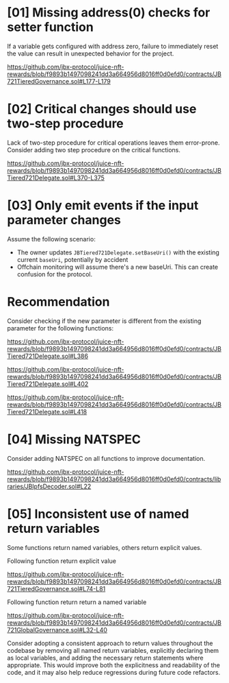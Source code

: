 # [01] Missing address(0) checks for setter function

If a variable gets configured with address zero, failure to immediately reset the value can result in unexpected behavior for the project.

https://github.com/jbx-protocol/juice-nft-rewards/blob/f9893b1497098241dd3a664956d8016ff0d0efd0/contracts/JB721TieredGovernance.sol#L177-L179

# [02] Critical changes should use two-step procedure

Lack of two-step procedure for critical operations leaves them error-prone. Consider adding two step procedure on the critical functions.

https://github.com/jbx-protocol/juice-nft-rewards/blob/f9893b1497098241dd3a664956d8016ff0d0efd0/contracts/JBTiered721Delegate.sol#L370-L375

# [03] Only emit events if the input parameter changes

Assume the following scenario:

- The owner updates `JBTiered721Delegate.setBaseUri()` with the existing current `baseUri`, potentially by accident
- Offchain monitoring will assume there's a new baseUri. This can create confusion for the protocol.

# Recommendation

Consider checking if the new parameter is different from the existing parameter for the following functions:

https://github.com/jbx-protocol/juice-nft-rewards/blob/f9893b1497098241dd3a664956d8016ff0d0efd0/contracts/JBTiered721Delegate.sol#L386

https://github.com/jbx-protocol/juice-nft-rewards/blob/f9893b1497098241dd3a664956d8016ff0d0efd0/contracts/JBTiered721Delegate.sol#L402

https://github.com/jbx-protocol/juice-nft-rewards/blob/f9893b1497098241dd3a664956d8016ff0d0efd0/contracts/JBTiered721Delegate.sol#L418

# [04] Missing NATSPEC

Consider adding NATSPEC on all functions to improve documentation.

https://github.com/jbx-protocol/juice-nft-rewards/blob/f9893b1497098241dd3a664956d8016ff0d0efd0/contracts/libraries/JBIpfsDecoder.sol#L22

# [05] Inconsistent use of named return variables

Some functions return named variables, others return explicit values.

Following function return explicit value

https://github.com/jbx-protocol/juice-nft-rewards/blob/f9893b1497098241dd3a664956d8016ff0d0efd0/contracts/JB721TieredGovernance.sol#L74-L81

Following function return return a named variable

https://github.com/jbx-protocol/juice-nft-rewards/blob/f9893b1497098241dd3a664956d8016ff0d0efd0/contracts/JB721GlobalGovernance.sol#L32-L40

Consider adopting a consistent approach to return values throughout the codebase by removing all named return variables, explicitly declaring them as local variables, and adding the necessary return statements where appropriate. This would improve both the explicitness and readability of the code, and it may also help reduce regressions during future code refactors.
